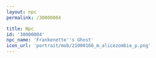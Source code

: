 ```yaml
---
layout: npc
permalink: /30000004

title: Npc
id: '30000004'
npc_name: 'Frankenette''s Ghost'
icon_url: 'portrait/mob/21000166_m_alicezombie_p.png'
---
```

